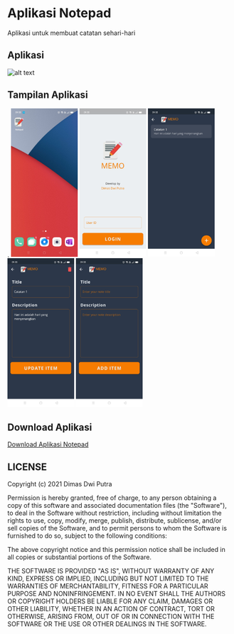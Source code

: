 # Aplikasi Notepad

Aplikasi untuk membuat catatan sehari-hari

## Aplikasi
<img src="assets/1.gif" alt="alt text" width="200"/>

## Tampilan Aplikasi

.
<img src="assets/1.jpg" alt="alt text" width="150"/>
<img src="assets/2.jpg" alt="alt text" width="150"/>
<img src="assets/3.jpg" alt="alt text" width="150"/>
<img src="assets/4.jpg" alt="alt text" width="150"/>
<img src="assets/5.jpg" alt="alt text" width="150"/>

## Download Aplikasi
[Download Aplikasi Notepad](https://github.com/Dimas263/aplikasi_notepad/blob/master/aplikasi_notepad.apk)

## LICENSE
Copyright (c) 2021 Dimas Dwi Putra

Permission is hereby granted, free of charge, to any person obtaining a copy
of this software and associated documentation files (the "Software"), to deal
in the Software without restriction, including without limitation the rights
to use, copy, modify, merge, publish, distribute, sublicense, and/or sell
copies of the Software, and to permit persons to whom the Software is
furnished to do so, subject to the following conditions:

The above copyright notice and this permission notice shall be included in all
copies or substantial portions of the Software.

THE SOFTWARE IS PROVIDED "AS IS", WITHOUT WARRANTY OF ANY KIND, EXPRESS OR
IMPLIED, INCLUDING BUT NOT LIMITED TO THE WARRANTIES OF MERCHANTABILITY,
FITNESS FOR A PARTICULAR PURPOSE AND NONINFRINGEMENT. IN NO EVENT SHALL THE
AUTHORS OR COPYRIGHT HOLDERS BE LIABLE FOR ANY CLAIM, DAMAGES OR OTHER
LIABILITY, WHETHER IN AN ACTION OF CONTRACT, TORT OR OTHERWISE, ARISING FROM,
OUT OF OR IN CONNECTION WITH THE SOFTWARE OR THE USE OR OTHER DEALINGS IN THE
SOFTWARE.
